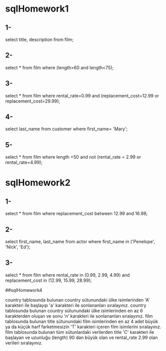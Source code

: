 # sqlHomework1

## 1-
select title, description from film;
## 2-
select * from film
where (length>60 and length<75);
## 3-
select * from film
where rental_rate=0.99 and (replacement_cost=12.99 or replacement_cost=29.99);
## 4-
select last_name from customer
where first_name= 'Mary';
## 5-
select * from film
where length <50 and 
not (rental_rate = 2.99 or rental_rate=4.99);


# sqlHomework2
## 1-
select * from film
where replacement_cost between 12.99 and 16.98;
## 2-
select first_name, last_name from actor
where first_name in ('Penelope', 'Nick', 'Ed');
## 3-
select * from film
where rental_rate in (0.99, 2.99, 4.99)
and replacement_cost in (12.99, 15.99, 28.99);

##sqlHomework4

country tablosunda bulunan country sütunundaki ülke isimlerinden 'A' karakteri ile başlayıp 'a' karakteri ile sonlananları sıralayınız.
country tablosunda bulunan country sütunundaki ülke isimlerinden en az 6 karakterden oluşan ve sonu 'n' karakteri ile sonlananları sıralayınız.
film tablosunda bulunan title sütunundaki film isimlerinden en az 4 adet büyük ya da küçük harf farketmesizin 'T' karakteri içeren film isimlerini sıralayınız.
film tablosunda bulunan tüm sütunlardaki verilerden title 'C' karakteri ile başlayan ve uzunluğu (length) 90 dan büyük olan ve rental_rate 2.99 olan verileri sıralayınız.




